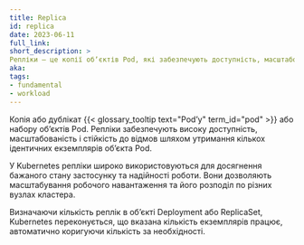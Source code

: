 ```yaml
---
title: Replica
id: replica
date: 2023-06-11
full_link: 
short_description: >
Репліки — це копії обʼєктів Pod, які забезпечують доступність, масштабованість і стійкість до відмов за рахунок утримання ідентичних екземплярів.
aka: 
tags:
- fundamental
- workload
---
```

Копія або дублікат {{< glossary_tooltip text="Podʼу" term_id="pod" >}} або набору обʼєктів Pod. Репліки забезпечують високу доступність, масштабованість і стійкість до відмов
шляхом утримання кількох ідентичних екземплярів обʼєкта Pod.

<!--more-->

У Kubernetes репліки широко використовуються для досягнення бажаного стану застосунку та надійності роботи. Вони дозволяють масштабування робочого навантаження та його розподіл по різних вузлах кластера.

Визначаючи кількість реплік в обʼєкті Deployment або ReplicaSet, Kubernetes переконується, що вказана кількість екземплярів працює, автоматично коригуючи кількість за необхідності.

